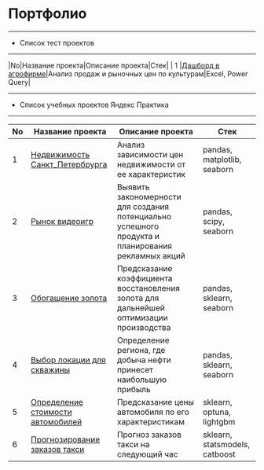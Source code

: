 # Портфолио
___

- Список тест проектов

___

|No|Название проекта|Описание проекта|Стек|
| 1 |[Дашборд в агрофирме](./agro_dashboard)|Анализ продаж и рыночных цен по культурам|Excel, Power Query|

___

- Список учебных проектов Яндекс Практика

___

|No|Название проекта|Описание проекта|Стек|
| - | - | - | - |
| 1 |[Недвижимость Санкт_Петербрурга](./spb_real_estate)|Анализ зависимости цен недвижимости от ее характеристик|pandas, matplotlib, seaborn|
| 2 |[Рынок видеоигр](./videogames_market)|Выявить закономерности для создания потенциально успешного продукта и планирования рекламных акций|pandas, scipy, seaborn|
| 3 |[Обогащение золота](./gold_recovery)|Предсказание коэффициента восстановления золота для дальнейшей оптимизации производства|pandas, sklearn, seaborn|
| 4 |[Выбор локации для скважины](./drill_location_research)|Определение региона, где добыча нефти принесет наибольшую прибыль|pandas, sklearn, seaborn|
| 5 |[Определение стоимости автомобилей](./cars_price_predict)|Предсказание цены автомобиля по его характеристикам|sklearn, optuna, lightgbm|
| 6 |[Прогнозирование заказов такси](./taxi_wait_time)|Прогноз заказов такси на следующий час|sklearn, statsmodels, catboost|
